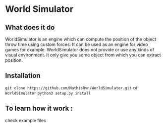 # World Simulator

## What does it do

WorldSimulator is an engine which can compute the position of the object throw time using custom forces. It can be used as an engine for video games for example.
WorldSimulator does not provide or use any kinds of visual environment. It only give you some object from which you can extract position.

## Installation

`git clone https://github.com/MathisRvn/WorldSimulator.git`
`cd WorldSimulator`
`python3 setup.py install`

## To learn how it work :

check example files
